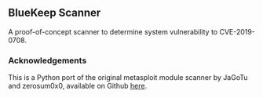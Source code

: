 ## BlueKeep Scanner

A proof-of-concept scanner to determine system vulnerability to CVE-2019-0708.

### Acknowledgements

This is a Python port of the original metasploit module scanner by JaGoTu and zerosum0x0, available on Github [here](https://github.com/zerosum0x0/CVE-2019-0708).